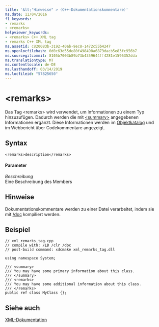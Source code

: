 ```yaml
---
title: '&lt;"Hinweise" > (C++-Dokumentationskommentare)'
ms.date: 11/04/2016
f1_keywords:
- remarks
- <remarks>
helpviewer_keywords:
- <remarks> C++ XML tag
- remarks C++ XML tag
ms.assetid: c820083b-3192-40ab-9ec8-1472c55b4247
ms.openlocfilehash: 0d0c63d55de80f498498a6873dacb5e83fc956b7
ms.sourcegitcommit: 8105b7003b89b73b4359644ff4281e1595352dda
ms.translationtype: MT
ms.contentlocale: de-DE
ms.lasthandoff: 03/14/2019
ms.locfileid: "57825650"
---
```

# <a name="ltremarksgt"></a>&lt;remarks&gt;

Das Tag \<remarks> wird verwendet, um Informationen zu einem Typ hinzuzufügen. Dadurch werden die mit [\<summary>](summary-visual-cpp.md) angegebenen Informationen ergänzt. Diese Informationen werden im [Objektkatalog](/visualstudio/ide/viewing-the-structure-of-code) und im Webbericht über Codekommentare angezeigt.

## <a name="syntax"></a>Syntax

```
<remarks>description</remarks>
```

#### <a name="parameters"></a>Parameter

*Beschreibung*<br/>
Eine Beschreibung des Members

## <a name="remarks"></a>Hinweise

Dokumentationskommentare werden zu einer Datei verarbeitet, indem sie mit [/doc](doc-process-documentation-comments-c-cpp.md) kompiliert werden.

## <a name="example"></a>Beispiel

```
// xml_remarks_tag.cpp
// compile with: /LD /clr /doc
// post-build command: xdcmake xml_remarks_tag.dll

using namespace System;

/// <summary>
/// You may have some primary information about this class.
/// </summary>
/// <remarks>
/// You may have some additional information about this class.
/// </remarks>
public ref class MyClass {};
```

## <a name="see-also"></a>Siehe auch

[XML-Dokumentation](xml-documentation-visual-cpp.md)
